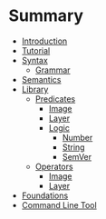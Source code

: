 # Summary

- [Introduction](./introduction.md)
- [Tutorial](./tutorial.md)
- [Syntax](./syntax/README.md)
  - [Grammar](syntax/grammar.md)
- [Semantics](./semantics.md)
- [Library]()
  - [Predicates](./library/predicates/README.md)
    - [Image](./library/predicates/image.md)
    - [Layer](./library/predicates/layer.md)
    - [Logic]()
      - [Number](./library/predicates/logic/number.md)
      - [String](./library/predicates/logic/string.md)
      - [SemVer](./library/predicates/logic/semver.md)
  - [Operators](./library/operators/README.md)
    - [Image](./library/operators/image.md)
    - [Layer](./library/operators/layer.md)
- [Foundations](./foundations.md)
- [Command Line Tool](cli/README.md)
